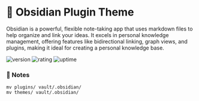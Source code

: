 # 🎉 Obsidian Plugin Theme

Obsidian is a powerful, flexible note-taking app that uses markdown files to help organize and link your ideas. It excels in personal knowledge management, offering features like bidirectional linking, graph views, and plugins, making it ideal for creating a personal knowledge base.

![version](https://img.shields.io/badge/version-1.0-blue)
![rating](https://img.shields.io/badge/rating-★★★★★-yellow)
![uptime](https://img.shields.io/badge/uptime-100%25-brightgreen)

### 📝 Notes

```shell
mv plugins/ vault/.obsidian/
mv themes/ vault/.obsidian/
```